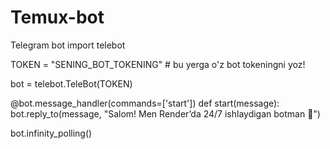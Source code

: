 # Temux-bot
Telegram bot
import telebot

TOKEN = "SENING_BOT_TOKENING"  # bu yerga o'z bot tokeningni yoz!

bot = telebot.TeleBot(TOKEN)

@bot.message_handler(commands=['start'])
def start(message):
    bot.reply_to(message, "Salom! Men Render’da 24/7 ishlaydigan botman 🤖")

bot.infinity_polling()

